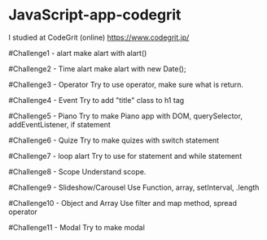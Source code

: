 # JavaScript-app-codegrit
I studied at CodeGrit (online) https://www.codegrit.jp/

#Challenge1 - alart
make alart with alart()

#Challenge2 - Time alart
make alart with new Date();

#Challenge3 - Operator
Try to use operator, make sure what is return.

#Challenge4 - Event
Try to add "title" class to h1 tag

#Challenge5 - Piano
Try to make Piano app with DOM, querySelector, addEventListener, if statement

#Challenge6 - Quize
Try to make quizes with switch statement

#Challenge7 - loop alart
Try to use for statement and while statement

#Challenge8 - Scope
Understand scope. 

#Challenge9 - Slideshow/Carousel
Use Function, array, setInterval, .length

#Challenge10 - Object and Array
Use filter and map method, spread operator

#Challenge11 - Modal
Try to make modal
